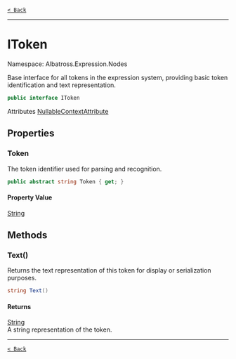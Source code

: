 [`< Back`](../../../)

---

# IToken

Namespace: Albatross.Expression.Nodes

Base interface for all tokens in the expression system, providing basic token identification and text representation.

```csharp
public interface IToken
```

Attributes [NullableContextAttribute](https://docs.microsoft.com/en-us/dotnet/api/system.runtime.compilerservices.nullablecontextattribute)

## Properties

### **Token**

The token identifier used for parsing and recognition.

```csharp
public abstract string Token { get; }
```

#### Property Value

[String](https://docs.microsoft.com/en-us/dotnet/api/system.string)<br>

## Methods

### **Text()**

Returns the text representation of this token for display or serialization purposes.

```csharp
string Text()
```

#### Returns

[String](https://docs.microsoft.com/en-us/dotnet/api/system.string)<br>
A string representation of the token.

---

[`< Back`](../../../)

